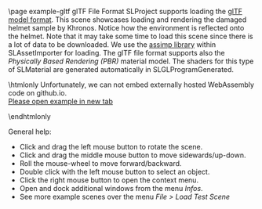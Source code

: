 \page example-gltf glTF File Format
SLProject supports loading the [glTF model format](https://en.wikipedia.org/wiki/GlTF). This scene
showcases loading and rendering the damaged helmet sample by Khronos. Notice how the environment is
reflected onto the helmet. Note that it may take some time to load this scene since there is a lot of
data to be downloaded. 
We use the [assimp library](https://github.com/assimp/assimp) within SLAssetImporter for loading. 
The glTF file format supports also the *Physically Based Rendering (PBR)* material model. 
The shaders for this type of SLMaterial are generated automatically in SLGLProgramGenerated. 

\htmlonly
Unfortunately, we can not embed externally hosted WebAssembly code on github.io.<br>
<a href="https://pallas.ti.bfh.ch/slproject?scene=41" target="_blank">Please open example in new tab</a>
<!--<iframe src="https://pallas.ti.bfh.ch/slproject?scene=41" width="100%" height="640" tabindex="0" style="border: 1px solid gray"></iframe>-->
\endhtmlonly

General help:
<ul>
  <li>Click and drag the left mouse button to rotate the scene.</li>
  <li>Click and drag the middle mouse button to move sidewards/up-down.</li>
  <li>Roll the mouse-wheel to move forward/backward.</li>
  <li>Double click with the left mouse button to select an object.</li>
  <li>Click the right mouse button to open the context menu.</li>
  <li>Open and dock additional windows from the menu <em>Infos</em>.</li>
  <li>See more example scenes over the menu <em>File > Load Test Scene</em></li>
</ul>